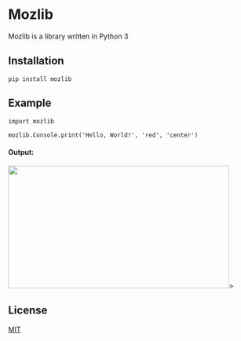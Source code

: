 # Mozlib

Mozlib is a library written in Python 3

## Installation

```
pip install mozlib
```

## Example
```
import mozlib

mozlib.Console.print('Hello, World!', 'red', 'center')
```
#### Output:
<img src="https://user-images.githubusercontent.com/126981634/231537585-befa7fba-0419-4ce7-8ae3-94b1b76b7538.png" width="450" height="250" />>
## License

[MIT](https://choosealicense.com/licenses/mit/)
